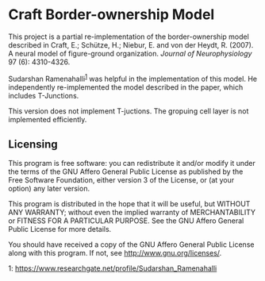 Craft Border-ownership Model
============================

This project is a partial re-implementation of the border-ownership 
model described in 
Craft, E.; Schütze, H.; Niebur, E. and von der Heydt, R. (2007).
A neural model of figure-ground organization.
*Journal of Neurophysiology* 97 (6): 4310-4326.

Sudarshan Ramenahalli<sup>[1](#sudarshan)</sup> was helpful in the implementation of this model.
He independently re-implemented the model described in the paper, which includes T-Junctions.

This version does not implement T-juctions.
The gropuing cell layer is not implemented efficiently.

Licensing
------------------

This program is free software: you can redistribute it and/or modify
it under the terms of the GNU Affero General Public License as
published by the Free Software Foundation, either version 3 of the
License, or (at your option) any later version.

This program is distributed in the hope that it will be useful,
but WITHOUT ANY WARRANTY; without even the implied warranty of
MERCHANTABILITY or FITNESS FOR A PARTICULAR PURPOSE.  See the
GNU Affero General Public License for more details.

You should have received a copy of the GNU Affero General Public License
along with this program.  If not, see <http://www.gnu.org/licenses/>.

<a name="sudarshan">1</a>: https://www.researchgate.net/profile/Sudarshan_Ramenahalli
